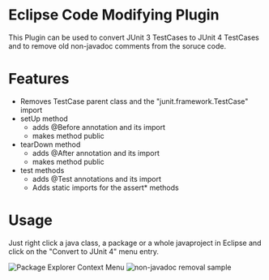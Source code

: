 Eclipse Code Modifying Plugin
=============================

This Plugin can be used to convert JUnit 3 TestCases to JUnit 4 TestCases and to remove old non-javadoc comments from the soruce code.

Features
========

- Removes TestCase parent class and the "junit.framework.TestCase" import
- setUp method
  - adds @Before annotation and its import
  - makes method public
- tearDown method
  - adds @After annotation and its import
  - makes method public
- test methods
  - adds @Test annotations and its import
  - Adds static imports for the assert* methods

Usage
=====

Just right click a java class, a package or a whole javaproject in Eclipse and click on the "Convert to JUnit 4" menu entry.


![Package Explorer Context Menu](http://i58.tinypic.com/optdls.png)
![non-javadoc removal sample](https://pbs.twimg.com/media/By-tQEECQAAMoCR.png:large)
